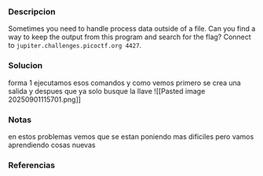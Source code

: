 ### Descripcion 
Sometimes you need to handle process data outside of a file. Can you find a way to keep the output from this program and search for the flag? Connect to `jupiter.challenges.picoctf.org 4427`.

### Solucion
forma 1
ejecutamos esos comandos y como vemos primero se crea una salida y despues que ya solo busque la llave
![[Pasted image 20250901115701.png]]

### Notas
en estos problemas vemos que se estan poniendo mas dificiles pero vamos aprendiendo cosas nuevas

### Referencias